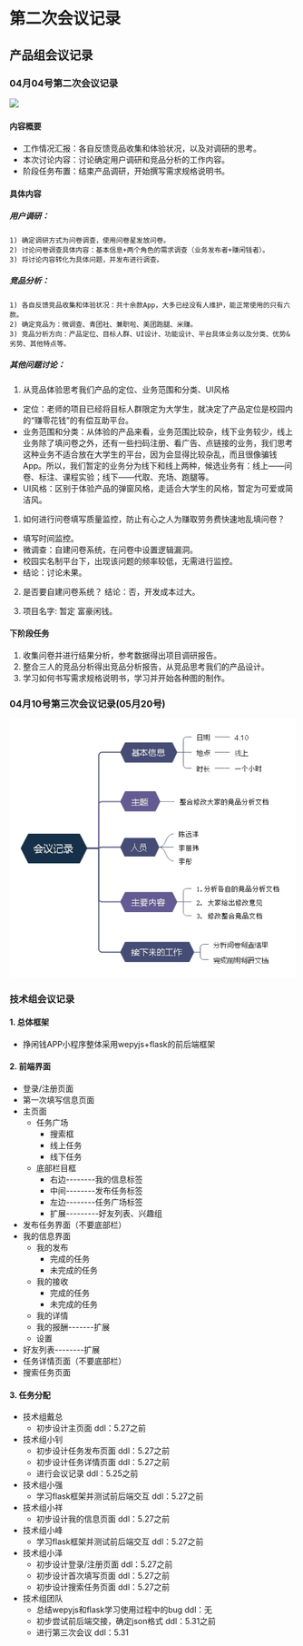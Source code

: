 # 第二次会议记录

## 产品组会议记录      
### 04月04号第二次会议记录
![](http://m.qpic.cn/psb?/V13ZCND82KoYce/g4zZaBNDUCuNBdYv4cwKP8nwaPGloOv49U62qHqqLjs!/b/dL8AAAAAAAAA&bo=EAk4BAAAAAARFwU!&rf=viewer_4)

#### 内容概要
- 工作情况汇报：各自反馈竞品收集和体验状况，以及对调研的思考。
- 本次讨论内容：讨论确定用户调研和竞品分析的工作内容。
- 阶段任务布置：结束产品调研，开始撰写需求规格说明书。

#### 具体内容
##### 用户调研：
    1) 确定调研方式为问卷调查，使用问卷星发放问卷。
    2) 讨论问卷调查具体内容：基本信息+两个角色的需求调查（业务发布者+赚闲钱者）。
    3) 将讨论内容转化为具体问题，并发布进行调查。
##### 竞品分析：
    1) 各自反馈竞品收集和体验状况：共十余款App，大多已经没有人维护，能正常使用的只有六款。
    2) 确定竞品为：微调查、青团社、兼职啦、美团跑腿、米赚。
    3) 竞品分析方向：产品定位、目标人群、UI设计、功能设计、平台具体业务以及分类、优势&劣势、其他特点等。

##### 其他问题讨论：
1. 从竞品体验思考我们产品的定位、业务范围和分类、UI风格
  - 定位：老师的项目已经将目标人群限定为大学生，就决定了产品定位是校园内的“赚零花钱”的有偿互助平台。
  - 业务范围和分类：从体验的产品来看，业务范围比较杂，线下业务较少，线上业务除了填问卷之外，还有一些扫码注册、看广告、点链接的业务，我们思考这种业务不适合放在大学生的平台，因为会显得比较杂乱，而且很像骗钱App。所以，我们暂定的业务分为线下和线上两种，候选业务有：线上——问卷、标注、课程实验；线下——代取、充场、跑腿等。
  - UI风格：区别于体验产品的弹窗风格，走适合大学生的风格，暂定为可爱或简洁风。

1. 如何进行问卷填写质量监控，防止有心之人为赚取劳务费快速地乱填问卷？
  - 填写时间监控。
  - 微调查：自建问卷系统，在问卷中设置逻辑漏洞。
  - 校园实名制平台下，出现该问题的频率较低，无需进行监控。
  - 结论：讨论未果。

2. 是否要自建问卷系统？
   结论：否，开发成本过大。

3. 项目名字:
暂定 富豪闲钱。

#### 下阶段任务
  1. 收集问卷并进行结果分析，参考数据得出项目调研报告。
  2. 整合三人的竞品分析得出竞品分析报告，从竞品思考我们的产品设计。
  3. 学习如何书写需求规格说明书，学习并开始各种图的制作。

   

### 04月10号第三次会议记录(05月20号)
![](https://github.com/sysucodingfarmers/MakeMoney/blob/master/doc/Meeting-Records/MeetingRecording_Week3.jpg)


### 技术组会议记录    

#### 1. 总体框架

- 挣闲钱APP小程序整体采用wepyjs+flask的前后端框架

#### 2. 前端界面

- 登录/注册页面
- 第一次填写信息页面
- 主页面
  - 任务广场
    - 搜索框
    - 线上任务
    - 线下任务
  - 底部栏目框
    - 右边--------我的信息标签
    - 中间--------发布任务标签
    - 左边--------任务广场标签
    - 扩展---------好友列表、兴趣组
- 发布任务界面（不要底部栏）
- 我的信息界面
  - 我的发布
    - 完成的任务
    - 未完成的任务
  - 我的接收
    - 完成的任务
    - 未完成的任务
  - 我的详情
  - 我的报酬-------扩展
  - 设置
- 好友列表--------扩展
- 任务详情页面（不要底部栏）
- 搜索任务页面

#### 3. 任务分配

- 技术组戴总
  - 初步设计主页面                          			ddl：5.27之前
- 技术组小钊
  - 初步设计任务发布页面              			 ddl：5.27之前
  - 初步设计任务详情页面                           ddl：5.27之前
  - 进行会议记录                                          ddl：5.25之前
- 技术组小强
  - 学习flask框架并测试前后端交互           ddl：5.27之前
- 技术组小祥
  - 初步设计我的信息页面				  		 ddl：5.27之前
- 技术组小峰
  - 学习flask框架并测试前后端交互   		ddl：5.27之前
- 技术组小泽
  - 初步设计登录/注册页面                 		 ddl：5.27之前
  - 初步设计首次填写页面                           ddl：5.27之前
  - 初步设计搜索任务页面                           ddl：5.27之前
- 技术组团队
  - 总结wepyjs和flask学习使用过程中的bug 		ddl：无
  - 初步尝试前后端交接，确定json格式                 ddl：5.31之前
  - 进行第三次会议                                                    ddl：5.31
